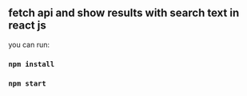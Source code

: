 ## fetch api and show results with search text in react js

you can run:
### `npm install`
### `npm start`


